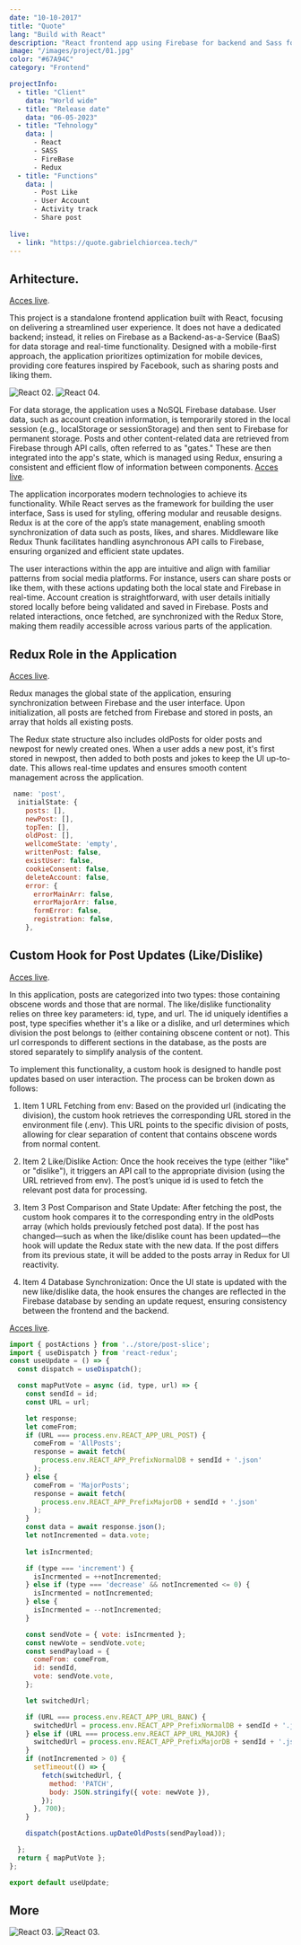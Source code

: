 ```yaml
---
date: "10-10-2017"
title: "Quote"
lang: "Build with React" 
description: "React frontend app using Firebase for backend and Sass for styling. Redux manages state"
image: "/images/project/01.jpg"
color: "#67A94C"
category: "Frontend"

projectInfo:
  - title: "Client"
    data: "World wide"
  - title: "Release date"
    data: "06-05-2023"
  - title: "Tehnology"
    data: |
      - React
      - SASS
      - FireBase
      - Redux
  - title: "Functions"
    data: |
      - Post Like
      - User Account
      - Activity track
      - Share post   
 
live:
  - link: "https://quote.gabrielchiorcea.tech/"
---
```




## Arhitecture. 
[Acces live](https://quote.gabrielchiorcea.tech/).

This project is a standalone frontend application built with React, focusing on delivering a streamlined user experience. It does not have a dedicated backend; instead, it relies on Firebase as a Backend-as-a-Service (BaaS) for data storage and real-time functionality. Designed with a mobile-first approach, the application prioritizes optimization for mobile devices, providing core features inspired by Facebook, such as sharing posts and liking them.

<div class="image columns-1 sm:columns-2 gap-8">


![React 02.](/images/project/01.jpg)
![React 04.](/images/project/01-01.jpg)

</div>

For data storage, the application uses a NoSQL Firebase database. User data, such as account creation information, is temporarily stored in the local session (e.g., localStorage or sessionStorage) and then sent to Firebase for permanent storage. Posts and other content-related data are retrieved from Firebase through API calls, often referred to as "gates." These are then integrated into the app's state, which is managed using Redux, ensuring a consistent and efficient flow of information between components.
[Acces live](https://quote.gabrielchiorcea.tech/).

The application incorporates modern technologies to achieve its functionality. While React serves as the framework for building the user interface, Sass is used for styling, offering modular and reusable designs. Redux is at the core of the app’s state management, enabling smooth synchronization of data such as posts, likes, and shares. Middleware like Redux Thunk facilitates handling asynchronous API calls to Firebase, ensuring organized and efficient state updates.

The user interactions within the app are intuitive and align with familiar patterns from social media platforms. For instance, users can share posts or like them, with these actions updating both the local state and Firebase in real-time. Account creation is straightforward, with user details initially stored locally before being validated and saved in Firebase. Posts and related interactions, once fetched, are synchronized with the Redux Store, making them readily accessible across various parts of the application.


## Redux Role in the Application 
[Acces live](https://quote.gabrielchiorcea.tech/).

Redux manages the global state of the application, ensuring synchronization between Firebase and the user interface. Upon initialization, all posts are fetched from Firebase and stored in posts, an array that holds all existing posts.

The Redux state structure also includes oldPosts for older posts and newpost for newly created ones. When a user adds a new post, it's first stored in newpost, then added to both posts and jokes to keep the UI up-to-date. This allows real-time updates and ensures smooth content management across the application.

```javascript
 name: 'post',
  initialState: {
    posts: [],
    newPost: [],
    topTen: [],
    oldPost: [],
    wellcomeState: 'empty',
    writtenPost: false,
    existUser: false,
    cookieConsent: false,
    deleteAccount: false,
    error: {
      errorMainArr: false,
      errorMajorArr: false,
      formError: false,
      registration: false,
    },
```


## Custom Hook for Post Updates (Like/Dislike)
[Acces live](https://quote.gabrielchiorcea.tech/).

In this application, posts are categorized into two types: those containing obscene words and those that are normal. The like/dislike functionality relies on three key parameters: id, type, and url. The id uniquely identifies a post, type specifies whether it's a like or a dislike, and url determines which division the post belongs to (either containing obscene content or not). This url corresponds to different sections in the database, as the posts are stored separately to simplify analysis of the content.

To implement this functionality, a custom hook is designed to handle post updates based on user interaction. The process can be broken down as follows:


1. Item 1 URL Fetching from env: Based on the provided url (indicating the division), the custom hook retrieves the corresponding URL stored in the environment file (.env). This URL points to the specific division of posts, allowing for clear separation of content that contains obscene words from normal content.

2. Item 2 Like/Dislike Action: Once the hook receives the type (either "like" or "dislike"), it triggers an API call to the appropriate division (using the URL retrieved from env). The post’s unique id is used to fetch the relevant post data for processing.

3. Item 3 Post Comparison and State Update: After fetching the post, the custom hook compares it to the corresponding entry in the oldPosts array (which holds previously fetched post data). If the post has changed—such as when the like/dislike count has been updated—the hook will update the Redux state with the new data. If the post differs from its previous state, it will be added to the posts array in Redux for UI reactivity.

4. Item 4 Database Synchronization: Once the UI state is updated with the new like/dislike data, the hook ensures the changes are reflected in the Firebase database by sending an update request, ensuring consistency between the frontend and the backend.

[Acces live](https://quote.gabrielchiorcea.tech/).

```javascript
import { postActions } from '../store/post-slice';
import { useDispatch } from 'react-redux';
const useUpdate = () => {
  const dispatch = useDispatch();

  const mapPutVote = async (id, type, url) => {
    const sendId = id;
    const URL = url;

    let response;
    let comeFrom;
    if (URL === process.env.REACT_APP_URL_POST) {
      comeFrom = 'AllPosts';
      response = await fetch(
        process.env.REACT_APP_PrefixNormalDB + sendId + '.json'
      );
    } else {
      comeFrom = 'MajorPosts';
      response = await fetch(
        process.env.REACT_APP_PrefixMajorDB + sendId + '.json'
      );
    }
    const data = await response.json();
    let notIncremented = data.vote;
    
    let isIncrmented;

    if (type === 'increment') {
      isIncrmented = ++notIncremented;
    } else if (type === 'decrease' && notIncremented <= 0) {
      isIncrmented = notIncremented;
    } else {
      isIncrmented = --notIncremented;
    }

    const sendVote = { vote: isIncrmented };
    const newVote = sendVote.vote;
    const sendPayload = {
      comeFrom: comeFrom,
      id: sendId,
      vote: sendVote.vote,
    };

    let switchedUrl;

    if (URL === process.env.REACT_APP_URL_BANC) {
      switchedUrl = process.env.REACT_APP_PrefixNormalDB + sendId + '.json';
    } else if (URL === process.env.REACT_APP_URL_MAJOR) {
      switchedUrl = process.env.REACT_APP_PrefixMajorDB + sendId + '.json';
    }
    if (notIncremented > 0) {
      setTimeout(() => {
        fetch(switchedUrl, {
          method: 'PATCH',
          body: JSON.stringify({ vote: newVote }),
        });
      }, 700);
    }

    dispatch(postActions.upDateOldPosts(sendPayload));

  };
  return { mapPutVote };
};

export default useUpdate;

```


## More

<div class="image columns-1 sm:columns-2 gap-8">

![React 03.](/images/project/01-02.jpg)
![React 03.](/images/project/01-03.jpg)
</div>


